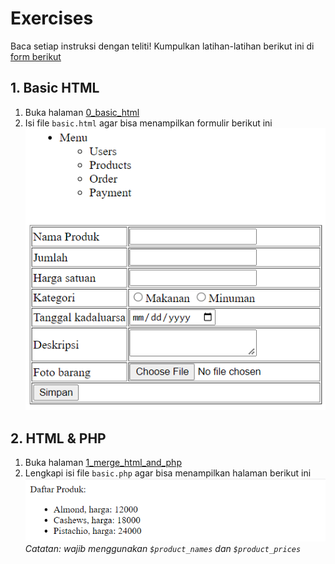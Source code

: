 # Exercises

Baca setiap instruksi dengan teliti!
Kumpulkan latihan-latihan berikut ini di [form berikut](https://forms.gle/Fu9VWWrTtq4UWsMt5)

## 1. Basic HTML
1. Buka halaman [0_basic_html](./0_basic_html)
2. Isi file `basic.html` agar bisa menampilkan formulir berikut ini<br>
![basic_html](./0_basic_html/assets/basic_html.png)

## 2. HTML & PHP
1. Buka halaman [1_merge_html_and_php](./1_merge_html_and_php)
2. Lengkapi isi file `basic.php` agar bisa menampilkan halaman berikut ini<br>
![example](./1_merge_html_and_php/assets/example.png)<br>
*Catatan: wajib menggunakan `$product_names` dan `$product_prices`*
